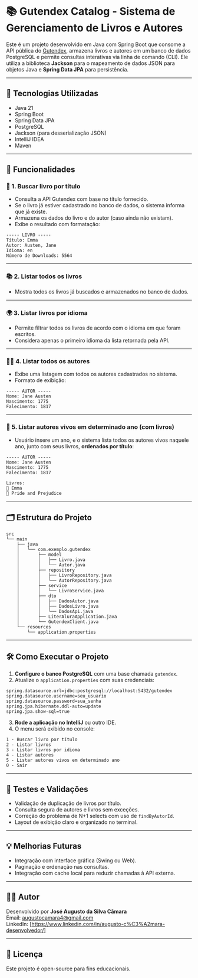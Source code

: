 # 📚 Gutendex Catalog - Sistema de Gerenciamento de Livros e Autores

Este é um projeto desenvolvido em Java com Spring Boot que consome a API pública do [Gutendex](https://gutendex.com/), armazena livros e autores em um banco de dados PostgreSQL e permite consultas interativas via linha de comando (CLI). Ele utiliza a biblioteca **Jackson** para o mapeamento de dados JSON para objetos Java e **Spring Data JPA** para persistência.

---

## 🔧 Tecnologias Utilizadas

- Java 21
- Spring Boot
- Spring Data JPA
- PostgreSQL
- Jackson (para desserialização JSON)
- IntelliJ IDEA
- Maven

---

## 🚀 Funcionalidades

### 📖 1. Buscar livro por título

- Consulta a API Gutendex com base no título fornecido.
- Se o livro já estiver cadastrado no banco de dados, o sistema informa que já existe.
- Armazena os dados do livro e do autor (caso ainda não existam).
- Exibe o resultado com formatação:

```
----- LIVRO -----
Título: Emma
Autor: Austen, Jane
Idioma: en
Número de Downloads: 5564
```

---

### 📚 2. Listar todos os livros

- Mostra todos os livros já buscados e armazenados no banco de dados.

---

### 🌍 3. Listar livros por idioma

- Permite filtrar todos os livros de acordo com o idioma em que foram escritos.
- Considera apenas o primeiro idioma da lista retornada pela API.

---

### 🧑‍💼 4. Listar todos os autores

- Exibe uma listagem com todos os autores cadastrados no sistema.
- Formato de exibição:

```
----- AUTOR -----
Nome: Jane Austen
Nascimento: 1775
Falecimento: 1817
```

---

### 📅 5. Listar autores vivos em determinado ano (com livros)

- Usuário insere um ano, e o sistema lista todos os autores vivos naquele ano, junto com seus livros, **ordenados por título**:

```
----- AUTOR -----
Nome: Jane Austen
Nascimento: 1775
Falecimento: 1817

Livros:
📖 Emma
📖 Pride and Prejudice
```

---

## 🗂 Estrutura do Projeto

```plaintext
src
└── main
    ├── java
    │   └── com.exemplo.gutendex
    │       ├── model
    │       │   ├── Livro.java
    │       │   └── Autor.java
    │       ├── repository
    │       │   ├── LivroRepository.java
    │       │   └── AutorRepository.java
    │       ├── service
    │       │   └── LivroService.java
    │       ├── dto
    │       │   ├── DadosAutor.java
    │       │   ├── DadosLivro.java
    │       │   └── DadosApi.java
    │       ├── LiterAluraApplication.java
    │       └── GutendexClient.java
    └── resources
        └── application.properties
```

---

## 🛠 Como Executar o Projeto

1. **Configure o banco PostgreSQL** com uma base chamada `gutendex`.
2. Atualize o `application.properties` com suas credenciais:

```properties
spring.datasource.url=jdbc:postgresql://localhost:5432/gutendex
spring.datasource.username=seu_usuario
spring.datasource.password=sua_senha
spring.jpa.hibernate.ddl-auto=update
spring.jpa.show-sql=true
```

3. **Rode a aplicação no IntelliJ** ou outro IDE.
4. O menu será exibido no console:

```
1 - Buscar livro por título
2 - Listar livros
3 - Listar livros por idioma
4 - Listar autores
5 - Listar autores vivos em determinado ano
0 - Sair
```

---

## 🧪 Testes e Validações

- Validação de duplicação de livros por título.
- Consulta segura de autores e livros sem exceções.
- Correção do problema de N+1 selects com uso de `findByAutorId`.
- Layout de exibição claro e organizado no terminal.

---

## 💡 Melhorias Futuras

- Integração com interface gráfica (Swing ou Web).
- Paginação e ordenação nas consultas.
- Integração com cache local para reduzir chamadas à API externa.

---

## 👨‍💻 Autor

Desenvolvido por **José Augusto da Silva Câmara**  
Email: augustocamara4@gmail.com  
LinkedIn: [https://www.linkedin.com/in/augusto-c%C3%A2mara-desenvolvedor/]

---

## 📝 Licença

Este projeto é open-source para fins educacionais.
